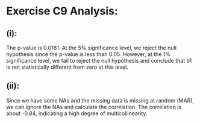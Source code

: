# Exercise C9 Analysis:

## (i):
The p-value is 0.0181. At the 5% significance level, we reject the null hypothesis since the p-value is less than 0.05. However, at the 1% significance level, we fail to reject the null hypothesis and conclude that b1 is not statistically different from zero at this level.

## (ii):
Since we have some NAs and the missing data is missing at random (MAR), we can ignore the NAs and calculate the correlation.
The correlation is about -0.84, indicating a high degree of multicollinearity.
